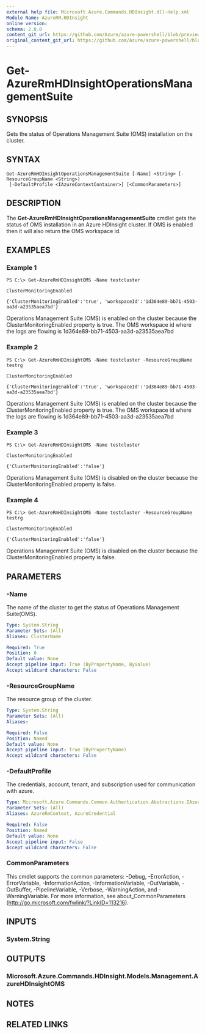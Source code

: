 ```yaml
---
external help file: Microsoft.Azure.Commands.HDInsight.dll-Help.xml
Module Name: AzureRM.HDInsight
online version:
schema: 2.0.0
content_git_url: https://github.com/Azure/azure-powershell/blob/preview/src/ResourceManager/HDInsight/Commands.HDInsight/help/Get-AzureRmHDInsightOperationsManagementSuite.md
original_content_git_url: https://github.com/Azure/azure-powershell/blob/preview/src/ResourceManager/HDInsight/Commands.HDInsight/help/Get-AzureRmHDInsightOperationsManagementSuite.md
---
```


# Get-AzureRmHDInsightOperationsManagementSuite

## SYNOPSIS
Gets the status of Operations Management Suite (OMS) installation on the cluster.

## SYNTAX

```
Get-AzureRmHDInsightOperationsManagementSuite [-Name] <String> [-ResourceGroupName <String>]
 [-DefaultProfile <IAzureContextContainer>] [<CommonParameters>]
```

## DESCRIPTION
The **Get-AzureRmHDInsightOperationsManagementSuite** cmdlet gets the status of OMS installation in an Azure HDInsight cluster. If OMS is enabled then it will also return the OMS workspace id.

## EXAMPLES

### Example 1
```
PS C:\> Get-AzureRmHDInsightOMS -Name testcluster

ClusterMonitoringEnabled

{'ClusterMonitoringEnabled':'true', 'workspaceId':'1d364e89-bb71-4503-aa3d-a23535aea7bd'}
```

Operations Management Suite (OMS) is enabled on the cluster because the ClusterMonitoringEnabled property is true. The OMS workspace id where the logs are flowing is 1d364e89-bb71-4503-aa3d-a23535aea7bd

### Example 2
```
PS C:\> Get-AzureRmHDInsightOMS -Name testcluster -ResourceGroupName testrg

ClusterMonitoringEnabled

{'ClusterMonitoringEnabled':'true', 'workspaceId':'1d364e89-bb71-4503-aa3d-a23535aea7bd'}
```

Operations Management Suite (OMS) is enabled on the cluster because the ClusterMonitoringEnabled property is true. The OMS workspace id where the logs are flowing is 1d364e89-bb71-4503-aa3d-a23535aea7bd

### Example 3
```
PS C:\> Get-AzureRmHDInsightOMS -Name testcluster

ClusterMonitoringEnabled

{'ClusterMonitoringEnabled':'false'}
```

Operations Management Suite (OMS) is disabled on the cluster because the ClusterMonitoringEnabled property is false.

### Example 4
```
PS C:\> Get-AzureRmHDInsightOMS -Name testcluster -ResourceGroupName testrg

ClusterMonitoringEnabled

{'ClusterMonitoringEnabled':'false'}
```

Operations Management Suite (OMS) is disabled on the cluster because the ClusterMonitoringEnabled property is false.

## PARAMETERS

### -Name
The name of the cluster to get the status of Operations Management Suite(OMS).

```yaml
Type: System.String
Parameter Sets: (All)
Aliases: ClusterName

Required: True
Position: 0
Default value: None
Accept pipeline input: True (ByPropertyName, ByValue)
Accept wildcard characters: False
```

### -ResourceGroupName
The resource group of the cluster.

```yaml
Type: System.String
Parameter Sets: (All)
Aliases: 

Required: False
Position: Named
Default value: None
Accept pipeline input: True (ByPropertyName)
Accept wildcard characters: False
```

### -DefaultProfile
The credentials, account, tenant, and subscription used for communication with azure.

```yaml
Type: Microsoft.Azure.Commands.Common.Authentication.Abstractions.IAzureContextContainer
Parameter Sets: (All)
Aliases: AzureRmContext, AzureCredential

Required: False
Position: Named
Default value: None
Accept pipeline input: False
Accept wildcard characters: False
```

### CommonParameters
This cmdlet supports the common parameters: -Debug, -ErrorAction, -ErrorVariable, -InformationAction, -InformationVariable, -OutVariable, -OutBuffer, -PipelineVariable, -Verbose, -WarningAction, and -WarningVariable. For more information, see about_CommonParameters (http://go.microsoft.com/fwlink/?LinkID=113216).

## INPUTS

### System.String

## OUTPUTS

### Microsoft.Azure.Commands.HDInsight.Models.Management.AzureHDInsightOMS

## NOTES

## RELATED LINKS


